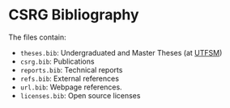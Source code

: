 CSRG Bibliography
==================

The files contain:
 * `theses.bib`:   Undergraduated and Master Theses (at [UTFSM](https://www.utfsm.cl))
 * `csrg.bib`:     Publications
 * `reports.bib`:  Technical reports
 * `refs.bib`:     External references
 * `url.bib`:      Webpage references.
 * `licenses.bib`: Open source licenses


